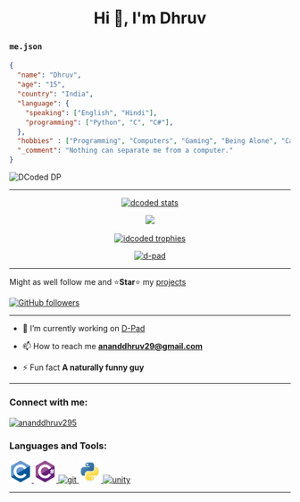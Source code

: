 <h1 align="center">Hi 👋, I'm Dhruv</h1>

### `me.json`
```json
{
  "name": "Dhruv",
  "age": "15",
  "country": "India",
  "language": {
    "speaking": ["English", "Hindi"],
    "programming": ["Python", "C", "C#"],
  },
  "hobbies" : ["Programming", "Computers", "Gaming", "Being Alone", "Cars"],
  "_comment": "Nothing can separate me from a computer."
}
```


![DCoded DP](https://user-images.githubusercontent.com/65074550/126991264-dad10d03-f1f1-4317-91ba-4c53e59c0112.gif)

---

<!-- My GitHub Stats -->
<p align="center"> <a href="https://github.com/iDCoded"> <img src="https://github-readme-stats.vercel.app/api?username=iDCoded&show_icons=true&theme=onedark&hide_border=true" alt="dcoded stats" /> </a> </p>

<!-- My GitHub Streaks  -->
<p align="center" > <img src="http://github-readme-streak-stats.herokuapp.com?user=iDCoded&theme=onedark&hide_border=true" href="https://github.com/iDCoded"/> </p>
<!-- [![My GitHub Streak](http://github-readme-streak-stats.herokuapp.com?user=iDCoded&theme=nord&hide_border=true)](https://git.io/streak-stats) -->

<!-- My Trophies -->
<p align="center"> <a href='https://github.com/iDCoded'><img src="https://github-profile-trophy.vercel.app/?username=idcoded&theme=onedark&row=2&column=3&no-frame=true" alt="idcoded trophies" /> </a> </p>

<!-- D-Pad Repository Stats -->
<p align="center"> <a href="https://github.com/iDCoded/D-Pad"> <img src="https://github-readme-stats.vercel.app/api/pin/?username=iDCoded&repo=D-Pad&theme=onedark&hide_border=true" alt="d-pad" /> </a> </p>


---
 
<p>Might as well follow me and ⭐<b>Star</b>⭐ my <a href='https://github.com/iDCoded?tab=repositories'>projects</a></p>
<a href='https://github.com/iDCoded?tab=followers'><img alt="GitHub followers" src="https://img.shields.io/github/followers/iDCoded?style=for-the-badge"></a>

---


- 🔭 I’m currently working on [D-Pad](https://github.com/iDCoded/D-Pad)

- 📫 How to reach me **ananddhruv29@gmail.com**

- ⚡ Fun fact **A naturally funny guy**

---

<h3 align="left">Connect with me:</h3>
<p align="left">
<a href="https://twitter.com/ananddhruv295" target="blank"><img align="center" src="https://raw.githubusercontent.com/rahuldkjain/github-profile-readme-generator/master/src/images/icons/Social/twitter.svg" alt="ananddhruv295" height="30" width="40" /></a>
</p>

<h3 align="left">Languages and Tools:</h3>
<p align="left"> <a href="https://www.cprogramming.com/" target="_blank"> <img src="https://raw.githubusercontent.com/devicons/devicon/master/icons/c/c-original.svg" alt="c" width="40" height="40"/> </a> <a href="https://www.w3schools.com/cs/" target="_blank"> <img src="https://raw.githubusercontent.com/devicons/devicon/master/icons/csharp/csharp-original.svg" alt="csharp" width="40" height="40"/> </a> <a href="https://git-scm.com/" target="_blank"> <img src="https://www.vectorlogo.zone/logos/git-scm/git-scm-icon.svg" alt="git" width="40" height="40"/> </a> <a href="https://www.python.org" target="_blank"> <img src="https://raw.githubusercontent.com/devicons/devicon/master/icons/python/python-original.svg" alt="python" width="40" height="40"/> </a> <a href="https://unity.com/" target="_blank"> <img src="https://www.vectorlogo.zone/logos/unity3d/unity3d-icon.svg" alt="unity" width="40" height="40"/> </a> </p>

---
